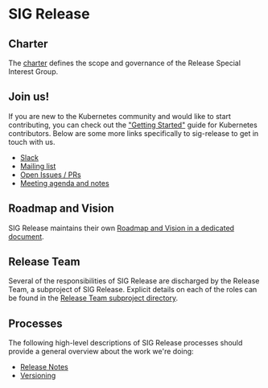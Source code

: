 # SIG Release

## Charter

The [charter] defines the scope and governance of the Release Special Interest Group.

## Join us!

If you are new to the Kubernetes community and would like to start contributing, you can check out the ["Getting Started"](https://www.kubernetes.dev/docs/guide/) guide for Kubernetes contributors. Below are some more links specifically to sig-release to get in touch with us.

- [Slack](https://kubernetes.slack.com/messages/sig-release)
- [Mailing list](https://groups.google.com/forum/#!forum/kubernetes-sig-release)
- [Open Issues / PRs](https://github.com/search?q=org%3Akubernetes+org%3Akubernetes-client+org%3Akubernetes-csi+org%3Akubernetes-incubator+org%3Akubernetes-retired+org%3Akubernetes-sigs+is%3Aopen+label%3Asig%2Frelease)
- [Meeting agenda and notes](https://docs.google.com/document/d/1Fu6HxXQu8wl6TwloGUEOXVzZ1rwZ72IAhglnaAMCPqA/edit)

## Roadmap and Vision

SIG Release maintains their own [Roadmap and Vision in a dedicated document](roadmap.md).

## Release Team

Several of the responsibilities of SIG Release are discharged by the Release Team, a subproject of SIG Release. Explicit details on each of the roles can be found in the [Release Team subproject directory][rt-directory].


[charter]: https://git.k8s.io/community/sig-release/charter.md
[rt-directory]: /release-team/README.md

## Processes

The following high-level descriptions of SIG Release processes should provide a
general overview about the work we're doing:

- [Release Notes](/release-engineering/release-notes.md)
- [Versioning](/release-engineering/versioning.md)
